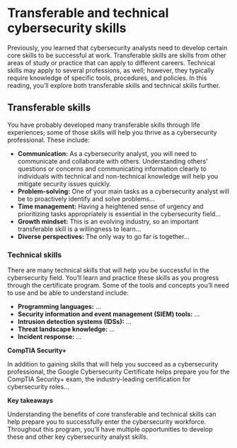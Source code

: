 # Transferable and technical cybersecurity skills

Previously, you learned that cybersecurity analysts need to develop certain core skills to be successful at work. Transferable skills are skills from other areas of study or practice that can apply to different careers. Technical skills may apply to several professions, as well; however, they typically require knowledge of specific tools, procedures, and policies. In this reading, you’ll explore both transferable skills and technical skills further.

## Transferable skills

You have probably developed many transferable skills through life experiences; some of those skills will help you thrive as a cybersecurity professional. These include:

* **Communication:** As a cybersecurity analyst, you will need to communicate and collaborate with others. Understanding others’ questions or concerns and communicating information clearly to individuals with technical and non-technical knowledge will help you mitigate security issues quickly. 
* **Problem-solving:** One of your main tasks as a cybersecurity analyst will be to proactively identify and solve problems...
* **Time management:** Having a heightened sense of urgency and prioritizing tasks appropriately is essential in the cybersecurity field... 
* **Growth mindset:** This is an evolving industry, so an important transferable skill is a willingness to learn... 
* **Diverse perspectives:** The only way to go far is together... 

### Technical skills

There are many technical skills that will help you be successful in the cybersecurity field. You’ll learn and practice these skills as you progress through the certificate program. Some of the tools and concepts you’ll need to use and be able to understand include: 

* **Programming languages:** ...
* **Security information and event management (SIEM) tools:** ... 
* **Intrusion detection systems (IDSs):** ...
* **Threat landscape knowledge:** ... 
* **Incident response:** ... 

**CompTIA Security+**

In addition to gaining skills that will help you succeed as a cybersecurity professional, the Google Cybersecurity Certificate helps prepare you for the CompTIA Security+ exam, the industry-leading certification for cybersecurity roles...

**Key takeaways**

Understanding the benefits of core transferable and technical skills can help prepare you to successfully enter the cybersecurity workforce. Throughout this program, you’ll have multiple opportunities to develop these and other key cybersecurity analyst skills.
